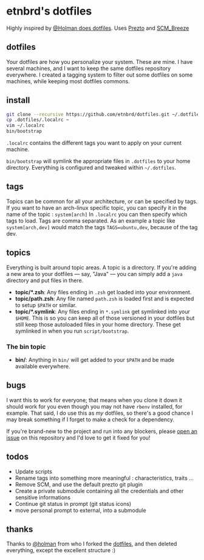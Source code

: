 # etnbrd's dotfiles

Highly inspired by [@Holman does dotfiles](https://github.com/holman/dotfiles).
Uses [Prezto](https://github.com/etnbrd/prezto) and [SCM_Breeze](https://github.com/etnbrd/scm_breeze)

## dotfiles

Your dotfiles are how you personalize your system. These are mine.
I have several machines, and I want to keep the same dotfiles repository everywhere.
I created a tagging system to filter out some dotfiles on some machines, while keeping most dotfiles commons.

## install

```sh
git clone --recursive https://github.com/etnbrd/dotfiles.git ~/.dotfiles
cp .dotfiles/.localrc ~
vim ~/.localrc
bin/bootstrap
```


`.localrc` contains the different tags you want to apply on your current machine.

`bin/bootstrap` will symlink the appropriate files in `.dotfiles` to your home directory.
Everything is configured and tweaked within `~/.dotfiles`.

## tags

Topics can be common for all your architecture, or can be specified by tags.
If you want to have an arch-linux specific topic, you can specify it in the name of the topic : `system[arch]`
In `.localrc` you can then specify which tags to load.
Tags are comma separated.
As an example a topic like `system[arch,dev]` would match the tags `TAGS=ubuntu,dev`, because of the tag dev.

## topics

Everything is built around topic areas.
A topic is a directory.
If you're adding a new area to your dotfiles — say, "Java" — you can simply add a `java` directory and put files in there.

- **topic/\*.zsh**: Any files ending in `.zsh` get loaded into your
  environment.
- **topic/path.zsh**: Any file named `path.zsh` is loaded first and is
  expected to setup `$PATH` or similar.
- **topic/\*.symlink**: Any files ending in `*.symlink` get symlinked into
  your `$HOME`. This is so you can keep all of those versioned in your dotfiles
  but still keep those autoloaded files in your home directory. These get
  symlinked in when you run `script/bootstrap`.

### The bin topic

- **bin/**: Anything in `bin/` will get added to your `$PATH` and be made
  available everywhere.

## bugs

I want this to work for everyone; that means when you clone it down it should
work for you even though you may not have `rbenv` installed, for example. That
said, I do use this as *my* dotfiles, so there's a good chance I may break
something if I forget to make a check for a dependency.

If you're brand-new to the project and run into any blockers, please
[open an issue](https://github.com/holman/dotfiles/issues) on this repository
and I'd love to get it fixed for you!

## todos

+ Update scripts
+ Rename tags into something more meaningful : characteristics, traits ...
+ Remove SCM, and use the default prezto git plugin
+ Create a private submodule containing all the credentials and other sensitive informations
+ Continue git status in prompt (git status icons)
+ move personal prompt to external, into a submodule

## thanks

Thanks to [@holman](https://github.com/holman) from who I forked the [dotfiles](https://github.com/holman/dotfiles), and then deleted everything, except the excellent structure :)
